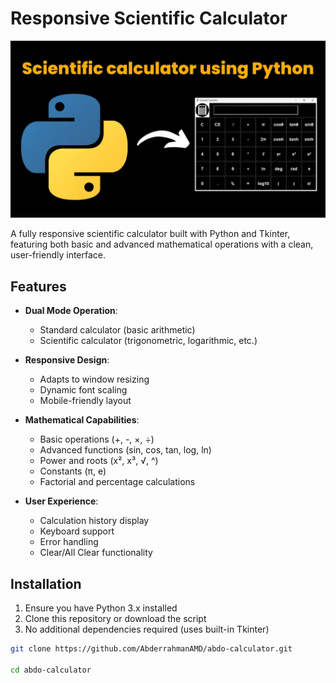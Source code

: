 # Responsive Scientific Calculator

![Calculator Screenshot](/assets/thumbnail-5-1024x576.png.webp)

A fully responsive scientific calculator built with Python and Tkinter, featuring both basic and advanced mathematical operations with a clean, user-friendly interface.

## Features

- **Dual Mode Operation**:
  - Standard calculator (basic arithmetic)
  - Scientific calculator (trigonometric, logarithmic, etc.)
  
- **Responsive Design**:
  - Adapts to window resizing
  - Dynamic font scaling
  - Mobile-friendly layout

- **Mathematical Capabilities**:
  - Basic operations (+, -, ×, ÷)
  - Advanced functions (sin, cos, tan, log, ln)
  - Power and roots (x², x³, √, ^)
  - Constants (π, e)
  - Factorial and percentage calculations

- **User Experience**:
  - Calculation history display
  - Keyboard support
  - Error handling
  - Clear/All Clear functionality

## Installation

1. Ensure you have Python 3.x installed
2. Clone this repository or download the script
3. No additional dependencies required (uses built-in Tkinter)

```bash
git clone https://github.com/AbderrahmanAMD/abdo-calculator.git

cd abdo-calculator


